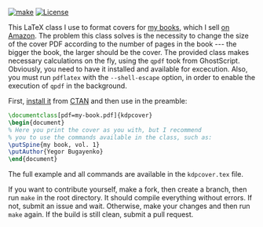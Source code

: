 [![make](https://github.com/yegor256/kdpcover/actions/workflows/make.yml/badge.svg)](https://github.com/yegor256/kdpcover/actions/workflows/make.yml)
[![License](https://img.shields.io/badge/license-MIT-green.svg)](https://github.com/yegor256/kdpcover/blob/master/LICENSE.txt)

This LaTeX class I use to format covers for [my books](https://www.yegor256.com/books.html), 
which I sell [on Amazon](https://www.amazon.com/Yegor-Bugayenko/e/B01AM1QMDK).
The problem this class solves is the necessity to change the size
of the cover PDF according to the number of pages in the book --- the bigger
the book, the larger should be the cover. The provided class makes necessary
calculations on the fly, using the `qpdf` took from GhostScript. Obviously,
you need to have it installed and available for excecution. Also, you must
run `pdflatex` with the `--shell-escape` option, in order to enable the 
execution of `qpdf` in the background.

First, [install it](https://en.wikibooks.org/wiki/LaTeX/Installing_Extra_Packages)
from [CTAN](https://ctan.org/pkg/kdpcover) 
and then use in the preamble:

```tex
\documentclass[pdf=my-book.pdf]{kdpcover}
\begin{document}
% Here you print the cover as you with, but I recommend
% you to use the commands available in the class, such as:
\putSpine{my book, vol. 1}
\putAuthor{Yegor Bugayenko}
\end{document}
```

The full example and all commands are available in the `kdpcover.tex` file.

If you want to contribute yourself, make a fork, then create a branch, 
then run `make` in the root directory.
It should compile everything without errors. If not, submit an issue and wait.
Otherwise, make your changes and then run `make` again. If the build is
still clean, submit a pull request.
